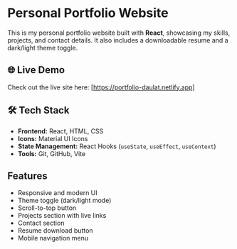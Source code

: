 #  Personal Portfolio Website

This is my personal portfolio website built with **React**, showcasing my skills, projects, and contact details. It also includes a downloadable resume and a dark/light theme toggle.

## 🌐 Live Demo

Check out the live site here: [https://portfolio-daulat.netlify.app]

## 🛠 Tech Stack

- **Frontend:** React, HTML, CSS 
- **Icons:** Material UI Icons
- **State Management:** React Hooks (`useState`, `useEffect`, `useContext`)
- **Tools:** Git, GitHub, Vite 

##  Features

- Responsive and modern UI
- Theme toggle (dark/light mode)
- Scroll-to-top button
- Projects section with live links
- Contact section
- Resume download button
- Mobile navigation menu


